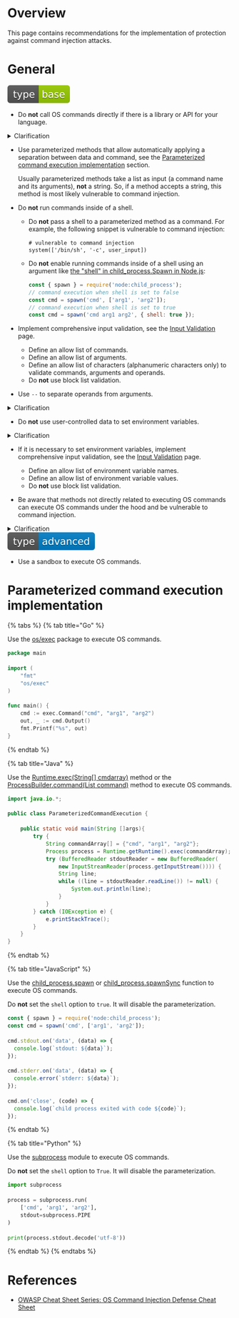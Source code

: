 # Overview

This page contains recommendations for the implementation of protection against command injection attacks.

# General

<div align="left">
<img src="/.gitbook/assets/type-base-icon.svg">
</div>

- Do **not** call OS commands directly if there is a library or API for your language.

<details>
<summary>Clarification</summary>

It is better to use a built-in method to perform the required task than to call an OS command.

For example, use `mkdir(name)` instead of `system('mkdir ${name}')`.
</details>

- Use parameterized methods that allow automatically applying a separation between data and command, see the [Parameterized command execution implementation](#parameterized-command-execution-implementation) section.

    Usually parameterized methods take a list as input (a command name and its arguments), **not** a string. So, if a method accepts a string, this method is most likely vulnerable to command injection.

- Do **not** run commands inside of a shell.

    - Do **not** pass a shell to a parameterized method as a command. For example, the following snippet is vulnerable to command injection:
    
        ```
        # vulnerable to command injection
        system(['/bin/sh', '-c', user_input])
        ```

    - Do **not** enable running commands inside of a shell using an argument like [the "shell" in child_process.Spawn in Node.js](https://nodejs.org/api/child_process.html#child_processspawnsynccommand-args-options):

        ```javascript
        const { spawn } = require('node:child_process');
        // command execution when shell is set to false
        const cmd = spawn('cmd', ['arg1', 'arg2']);
        // command execution when shell is set to true
        const cmd = spawn('cmd arg1 arg2', { shell: true });
        ```

- Implement comprehensive input validation, see the [Input Validation](/Web%20Application/Input%20Validation/README.md) page.

    - Define an allow list of commands.
    - Define an allow list of arguments.
    - Define an allow list of characters (alphanumeric characters only) to validate commands, arguments and operands.
    - Do **not** use block list validation.

- Use `--` to separate operands from arguments.

<details>
<summary>Clarification</summary>

Unfortunately, using parameterized functions for command execution does not protect from the argument injection attack. Depending on the command used, argument injection can provide an attacker with additional leverage, such as a primitive for writing arbitrary files or even executing arbitrary code.

You can find arguments for various commands that can be abused at [Application Security Cheat Sheet: Command Injection - Argument Injection](https://0xn3va.gitbook.io/cheat-sheets/web-application/command-injection/argument-injection).

`--` allows you to explicitly separate operands from arguments. For example, the code in the snippet below takes the data from `user_input` as an argument and the OS command will print the listing of the the current folder.

```javascript
user_input = '-la'
system('ls', user_input)
// => ls -la
```

However, using `--` can help avoid this issue. The code in the snippet below will return an error because `-la` will be treated as a name, not an argument.

```javascript
user_input = '-la'
system('ls', '--', user_input)
// => ls -- -la
// ls: -la: No such file or directory
```
</details>

- Do **not** use user-controlled data to set environment variables.

<details>
<summary>Clarification</summary>

Environment variables can be used to inject commands and execute arbitrary code. You can find a list of dangerous environment variables at [Application Security Cheat Sheet: Command Injection](https://0xn3va.gitbook.io/cheat-sheets/web-application/command-injection).
</details>

- If it is necessary to set environment variables, implement comprehensive input validation, see the [Input Validation](/Web%20Application/Input%20Validation/README.md) page.

    - Define an allow list of environment variable names.
    - Define an allow list of environment variable values.
    - Do **not** use block list validation.

- Be aware that methods not directly related to executing OS commands can execute OS commands under the hood and be vulnerable to command injection.

<details>
<summary>Clarification</summary>

For example, `Kernel.open` is used to open files in Ruby but can be used to execute OS commands:

```ruby
open("| echo 'echo from open'").read()
# => 'echo from open\n
```

You can find a list of dangerous methods at [Application Security Cheat Sheet: Command Injection](https://0xn3va.gitbook.io/cheat-sheets/web-application/command-injection).
</details>

<div align="left">
<img src="/.gitbook/assets/type-advanced-icon.svg">
</div>

- Use a sandbox to execute OS commands.

# Parameterized command execution implementation

{% tabs %}
{% tab title="Go" %}

Use the [os/exec](https://pkg.go.dev/os/exec) package to execute OS commands.

```go
package main

import (
    "fmt"
    "os/exec"
)

func main() {
    cmd := exec.Command("cmd", "arg1", "arg2")
    out, _ := cmd.Output()
    fmt.Printf("%s", out)
}
```
{% endtab %}

{% tab title="Java" %}

Use the [Runtime.exec(String[] cmdarray)](https://docs.oracle.com/javase/8/docs/api/java/lang/Runtime.html) method or the [ProcessBuilder.command(List<String> command)](https://docs.oracle.com/javase/8/docs/api/java/lang/ProcessBuilder.html) method to execute OS commands.

```java
import java.io.*;

public class ParameterizedCommandExecution {

    public static void main(String []args){
        try {
            String commandArray[] = {"cmd", "arg1", "arg2"};
            Process process = Runtime.getRuntime().exec(commandArray);
            try (BufferedReader stdoutReader = new BufferedReader(
                new InputStreamReader(process.getInputStream()))) {
                String line;
                while ((line = stdoutReader.readLine()) != null) {
                    System.out.println(line);
                }
            }
        } catch (IOException e) {
            e.printStackTrace();
        }
    }
}
```
{% endtab %}

{% tab title="JavaScript" %}

Use the [child_process.spawn](https://nodejs.org/api/child_process.html#child_processspawncommand-args-options) or [child_process.spawnSync](https://nodejs.org/api/child_process.html#child_processspawnsynccommand-args-options) function to execute OS commands.

Do **not** set the `shell` option to `true`. It will disable the parameterization.

```javascript
const { spawn } = require('node:child_process');
const cmd = spawn('cmd', ['arg1', 'arg2']);

cmd.stdout.on('data', (data) => {
  console.log(`stdout: ${data}`);
});

cmd.stderr.on('data', (data) => {
  console.error(`stderr: ${data}`);
});

cmd.on('close', (code) => {
  console.log(`child process exited with code ${code}`);
});
```
{% endtab %}

{% tab title="Python" %}

Use the [subprocess](https://nodejs.org/api/child_process.html#child_processspawncommand-args-options) module to execute OS commands.

Do **not** set the `shell` option to `True`. It will disable the parameterization.

```python
import subprocess

process = subprocess.run(
    ['cmd', 'arg1', 'arg2'],
    stdout=subprocess.PIPE
)

print(process.stdout.decode('utf-8'))
```
{% endtab %}
{% endtabs %}

# References

- [OWASP Cheat Sheet Series: OS Command Injection Defense Cheat Sheet](https://cheatsheetseries.owasp.org/cheatsheets/OS_Command_Injection_Defense_Cheat_Sheet.html)
